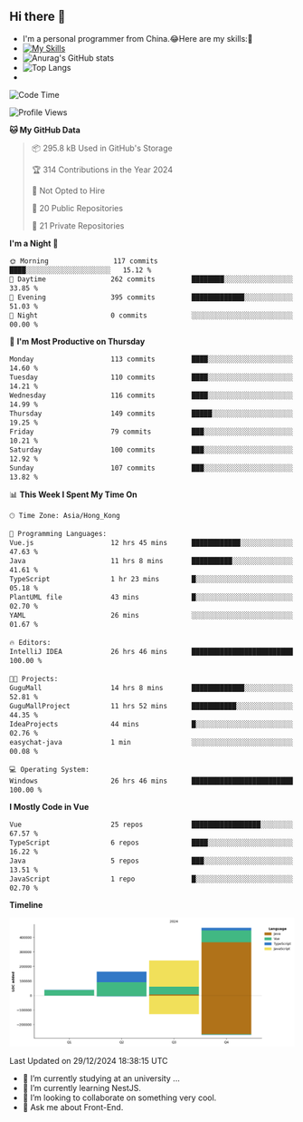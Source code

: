 ## Hi there 👋
- I'm a personal programmer from China.😂Here are my skills:🤔
- [![My Skills](https://skillicons.dev/icons?i=js,html,css,vue,typescript,java,golang)](https://skillicons.dev)
- ![Anurag's GitHub stats](https://github-readme-stats.vercel.app/api?username=FluffyChi-Xing&count_private=true&show_icons=true&theme=radical)
- ![Top Langs](https://github-readme-stats.vercel.app/api/top-langs/?username=FluffyChi-Xing)
- <!--START_SECTION:waka-->
![Code Time](http://img.shields.io/badge/Code%20Time-974%20hrs%2029%20mins-blue)

![Profile Views](http://img.shields.io/badge/Profile%20Views-0-blue)

**🐱 My GitHub Data** 

> 📦 295.8 kB Used in GitHub's Storage 
 > 
> 🏆 314 Contributions in the Year 2024
 > 
> 🚫 Not Opted to Hire
 > 
> 📜 20 Public Repositories 
 > 
> 🔑 21 Private Repositories 
 > 
**I'm a Night 🦉** 

```text
🌞 Morning                117 commits         ████░░░░░░░░░░░░░░░░░░░░░   15.12 % 
🌆 Daytime                262 commits         ████████░░░░░░░░░░░░░░░░░   33.85 % 
🌃 Evening                395 commits         █████████████░░░░░░░░░░░░   51.03 % 
🌙 Night                  0 commits           ░░░░░░░░░░░░░░░░░░░░░░░░░   00.00 % 
```
📅 **I'm Most Productive on Thursday** 

```text
Monday                   113 commits         ████░░░░░░░░░░░░░░░░░░░░░   14.60 % 
Tuesday                  110 commits         ████░░░░░░░░░░░░░░░░░░░░░   14.21 % 
Wednesday                116 commits         ████░░░░░░░░░░░░░░░░░░░░░   14.99 % 
Thursday                 149 commits         █████░░░░░░░░░░░░░░░░░░░░   19.25 % 
Friday                   79 commits          ███░░░░░░░░░░░░░░░░░░░░░░   10.21 % 
Saturday                 100 commits         ███░░░░░░░░░░░░░░░░░░░░░░   12.92 % 
Sunday                   107 commits         ███░░░░░░░░░░░░░░░░░░░░░░   13.82 % 
```


📊 **This Week I Spent My Time On** 

```text
🕑︎ Time Zone: Asia/Hong_Kong

💬 Programming Languages: 
Vue.js                   12 hrs 45 mins      ████████████░░░░░░░░░░░░░   47.63 % 
Java                     11 hrs 8 mins       ██████████░░░░░░░░░░░░░░░   41.61 % 
TypeScript               1 hr 23 mins        █░░░░░░░░░░░░░░░░░░░░░░░░   05.18 % 
PlantUML file            43 mins             █░░░░░░░░░░░░░░░░░░░░░░░░   02.70 % 
YAML                     26 mins             ░░░░░░░░░░░░░░░░░░░░░░░░░   01.67 % 

🔥 Editors: 
IntelliJ IDEA            26 hrs 46 mins      █████████████████████████   100.00 % 

🐱‍💻 Projects: 
GuguMall                 14 hrs 8 mins       █████████████░░░░░░░░░░░░   52.81 % 
GuguMallProject          11 hrs 52 mins      ███████████░░░░░░░░░░░░░░   44.35 % 
IdeaProjects             44 mins             █░░░░░░░░░░░░░░░░░░░░░░░░   02.76 % 
easychat-java            1 min               ░░░░░░░░░░░░░░░░░░░░░░░░░   00.08 % 

💻 Operating System: 
Windows                  26 hrs 46 mins      █████████████████████████   100.00 % 
```

**I Mostly Code in Vue** 

```text
Vue                      25 repos            █████████████████░░░░░░░░   67.57 % 
TypeScript               6 repos             ████░░░░░░░░░░░░░░░░░░░░░   16.22 % 
Java                     5 repos             ███░░░░░░░░░░░░░░░░░░░░░░   13.51 % 
JavaScript               1 repo              █░░░░░░░░░░░░░░░░░░░░░░░░   02.70 % 
```



**Timeline**

![Lines of Code chart](https://raw.githubusercontent.com/FluffyChi-Xing/FluffyChi-Xing/main/assets/bar_graph.png)


 Last Updated on 29/12/2024 18:38:15 UTC
<!--END_SECTION:waka-->
- 🔭 I’m currently studying at an university ...
- 🌱 I’m currently learning NestJS.
- 👯 I’m looking to collaborate on something very cool.
- 💬 Ask me about Front-End.
